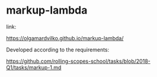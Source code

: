 # markup-lambda

link:

https://olgamardvilko.github.io/markup-lambda/


Developed according to the requirements:

https://github.com/rolling-scopes-school/tasks/blob/2018-Q1/tasks/markup-1.md 

